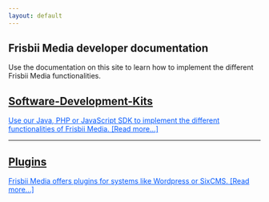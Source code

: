 ```yaml
---
layout: default
---
```


<div class="title">  
    <h2 class="schrift"> Frisbii Media developer documentation </h2>
    <p><div class="subtitle">Use the documentation on this site to learn how to implement the different Frisbii Media functionalities.</div></p>
</div>
<div class="row">
    <div class="col-lg-8 col-lg-offset-2 col-md-10 col-md-offset-1">
        <div class="post-preview">
            <a href="sdks" >
                <h2 text-align = "center" class="post-title">Software-Development-Kits</h2>
            </a>    
            <a class = "post-title" href="sdks" style="color: #0057FF"> 
                Use our Java, PHP or JavaScript SDK to implement the different functionalities of Frisbii Media. [Read more...]
            </a>    
        <hr>             
        </div>
        <div class="post-preview">
            <a href="plugins" >
                <h2 class="post-title">Plugins</h2>
            </a>
            <a class = "post-title" href="plugins" style="color: #0057FF"> 
                Frisbii Media offers plugins for systems like Wordpress or SixCMS. [Read more...]
             </a>
        </div>
    </div>
</div>
